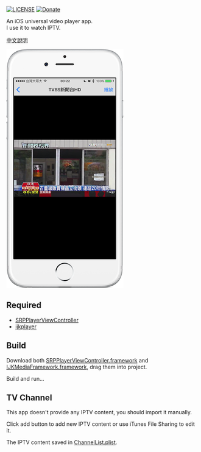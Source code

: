 [![LICENSE](https://img.shields.io/badge/License-MIT-green.svg?style=flat-square)](LICENSE)
[![Donate](https://img.shields.io/badge/Donate-PayPal-yellow.svg?style=flat-square)](https://www.paypal.com/cgi-bin/webscr?cmd=_s-xclick&hosted_button_id=LC58N7VZUST5N)


An iOS universal video player app.  
I use it to watch IPTV.

[中文說明][0]

![](README/1.png)


## Required
- [SRPPlayerViewController][2]
- [ijkplayer][3]


## Build
Download both [SRPPlayerViewController.framework][4] and [IJKMediaFramework.framework][5],
drag them into project.

Build and run...


## TV Channel
This app doesn't provide any IPTV content, you should import it manually.

Click add button to add new IPTV content or use iTunes File Sharing to edit it.

The IPTV content saved in [ChannelList.plist][1].






[0]: README_TW.md
[1]: IPTV/ChannelList.plist "ChannelList.plist"
[2]: https://github.com/shinrenpan/SRPPlayerViewController "SRPPlayerViewController"
[3]: https://github.com/Bilibili/ijkplayer "ijkplayer"
[4]: https://github.com/shinrenpan/SRPPlayerViewController/releases/download/1.0.3/SRPPlayerViewController.framework.zip "SRPPlayerViewController.framework"
[5]: https://www.dropbox.com/s/f5s5pggji98p4hi/IJKMediaFramework.framework_k0.4.4.1.zip?dl=0 "IJKMediaFramework.framework"
[6]: https://leancloud.cn "LeanCloud"
